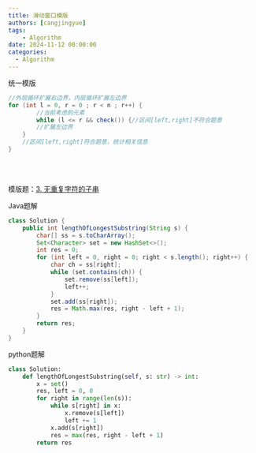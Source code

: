 ```yaml
---
title: 滑动窗口模版
authors: [cangjingyue]
tags: 
    - Algorithm
date: 2024-11-12 00:00:00
categories:
  - Algorithm
---
```

统一模版
``` java
//外层循环扩展右边界，内层循环扩展左边界
for (int l = 0, r = 0 ; r < n ; r++) {
        //当前考虑的元素
        while (l <= r && check()) {//区间[left,right]不符合题意
        //扩展左边界
    }
    //区间[left,right]符合题意，统计相关信息
}
```

<br/>
<br/>

模版题：[3. 无重复字符的子串](https://leetcode.cn/problems/longest-substring-without-repeating-characters/description/?envType=study-plan-v2&envId=top-100-liked)


Java题解
``` java
class Solution {
    public int lengthOfLongestSubstring(String s) {
        char[] ss = s.toCharArray();
        Set<Character> set = new HashSet<>();
        int res = 0;
        for (int left = 0, right = 0; right < s.length(); right++) {
            char ch = ss[right];
            while (set.contains(ch)) {
                set.remove(ss[left]);
                left++;
            }
            set.add(ss[right]);
            res = Math.max(res, right - left + 1);
        }
        return res;
    }
}
```


python题解
``` py
class Solution:
    def lengthOfLongestSubstring(self, s: str) -> int:
        x = set()
        res, left = 0, 0
        for right in range(len(s)):
            while s[right] in x:
                x.remove(s[left])
                left += 1
            x.add(s[right])
            res = max(res, right - left + 1)
        return res
```